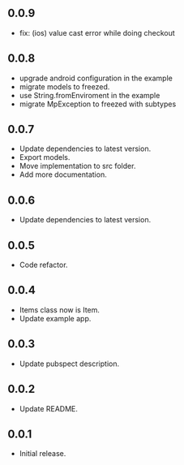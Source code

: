 ## 0.0.9
- fix: (ios) value cast error while doing checkout
## 0.0.8
- upgrade android configuration in the example
- migrate models to freezed.
- use String.fromEnviroment in the example
- migrate MpException to freezed with subtypes
## 0.0.7

* Update dependencies to latest version.
* Export models.
* Move implementation to src folder.
* Add more documentation.

## 0.0.6

* Update dependencies to latest version.
## 0.0.5

* Code refactor.
## 0.0.4

* Items class now is Item.
* Update example app.
## 0.0.3

* Update pubspect description.
## 0.0.2

* Update README.
## 0.0.1

* Initial release.
